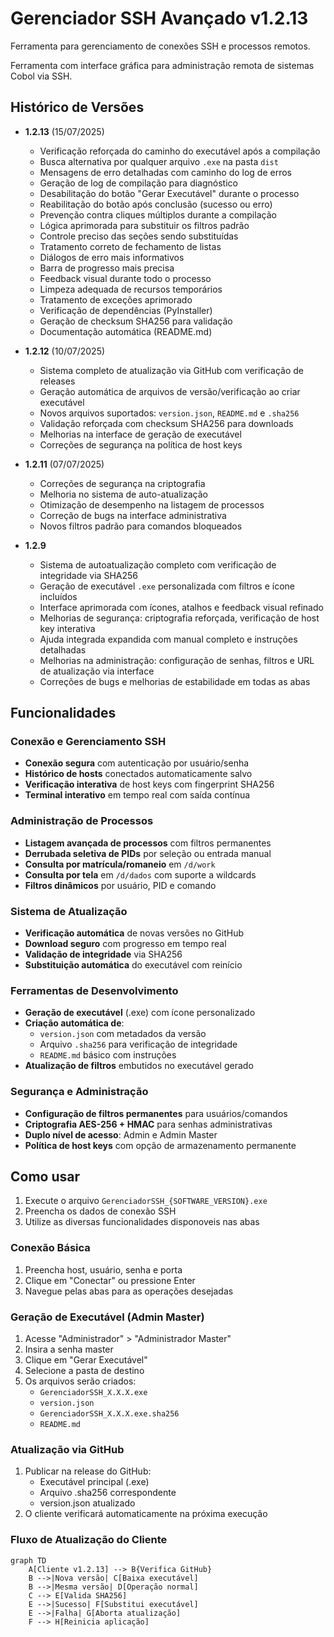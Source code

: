 # Gerenciador SSH Avançado v1.2.13

Ferramenta para gerenciamento de conexões SSH e processos remotos.

Ferramenta com interface gráfica para administração remota de sistemas Cobol via SSH.

## Histórico de Versões

- **1.2.13** (15/07/2025)  
  - Verificação reforçada do caminho do executável após a compilação  
  - Busca alternativa por qualquer arquivo `.exe` na pasta `dist`  
  - Mensagens de erro detalhadas com caminho do log de erros  
  - Geração de log de compilação para diagnóstico  
  - Desabilitação do botão "Gerar Executável" durante o processo  
  - Reabilitação do botão após conclusão (sucesso ou erro)  
  - Prevenção contra cliques múltiplos durante a compilação  
  - Lógica aprimorada para substituir os filtros padrão  
  - Controle preciso das seções sendo substituídas  
  - Tratamento correto de fechamento de listas  
  - Diálogos de erro mais informativos  
  - Barra de progresso mais precisa  
  - Feedback visual durante todo o processo  
  - Limpeza adequada de recursos temporários  
  - Tratamento de exceções aprimorado  
  - Verificação de dependências (PyInstaller)  
  - Geração de checksum SHA256 para validação  
  - Documentação automática (README.md)

- **1.2.12** (10/07/2025)  
  - Sistema completo de atualização via GitHub com verificação de releases  
  - Geração automática de arquivos de versão/verificação ao criar executável  
  - Novos arquivos suportados: `version.json`, `README.md` e `.sha256`  
  - Validação reforçada com checksum SHA256 para downloads  
  - Melhorias na interface de geração de executável  
  - Correções de segurança na política de host keys

- **1.2.11** (07/07/2025)  
  - Correções de segurança na criptografia  
  - Melhoria no sistema de auto-atualização  
  - Otimização de desempenho na listagem de processos  
  - Correção de bugs na interface administrativa  
  - Novos filtros padrão para comandos bloqueados

- **1.2.9**  
  - Sistema de autoatualização completo com verificação de integridade via SHA256  
  - Geração de executável `.exe` personalizada com filtros e ícone incluídos  
  - Interface aprimorada com ícones, atalhos e feedback visual refinado  
  - Melhorias de segurança: criptografia reforçada, verificação de host key interativa  
  - Ajuda integrada expandida com manual completo e instruções detalhadas  
  - Melhorias na administração: configuração de senhas, filtros e URL de atualização via interface  
  - Correções de bugs e melhorias de estabilidade em todas as abas

## Funcionalidades

### Conexão e Gerenciamento SSH
- **Conexão segura** com autenticação por usuário/senha
- **Histórico de hosts** conectados automaticamente salvo
- **Verificação interativa** de host keys com fingerprint SHA256
- **Terminal interativo** em tempo real com saída contínua

### Administração de Processos
- **Listagem avançada de processos** com filtros permanentes
- **Derrubada seletiva de PIDs** por seleção ou entrada manual
- **Consulta por matrícula/romaneio** em `/d/work`
- **Consulta por tela** em `/d/dados` com suporte a wildcards
- **Filtros dinâmicos** por usuário, PID e comando

### Sistema de Atualização
- **Verificação automática** de novas versões no GitHub
- **Download seguro** com progresso em tempo real
- **Validação de integridade** via SHA256
- **Substituição automática** do executável com reinício

### Ferramentas de Desenvolvimento
- **Geração de executável** (.exe) com ícone personalizado
- **Criação automática de**:
  - `version.json` com metadados da versão
  - Arquivo `.sha256` para verificação de integridade
  - `README.md` básico com instruções
- **Atualização de filtros** embutidos no executável gerado

### Segurança e Administração
- **Configuração de filtros permanentes** para usuários/comandos
- **Criptografia AES-256 + HMAC** para senhas administrativas
- **Duplo nível de acesso**: Admin e Admin Master
- **Política de host keys** com opção de armazenamento permanente

## Como usar
1. Execute o arquivo `GerenciadorSSH_{SOFTWARE_VERSION}.exe`
2. Preencha os dados de conexão SSH
3. Utilize as diversas funcionalidades disponoveis nas abas

### Conexão Básica
1. Preencha host, usuário, senha e porta
2. Clique em "Conectar" ou pressione Enter
3. Navegue pelas abas para as operações desejadas

### Geração de Executável (Admin Master)
1. Acesse "Administrador" > "Administrador Master"
2. Insira a senha master
3. Clique em "Gerar Executável"
4. Selecione a pasta de destino
5. Os arquivos serão criados:
   - `GerenciadorSSH_X.X.X.exe`
   - `version.json`
   - `GerenciadorSSH_X.X.X.exe.sha256`
   - `README.md`

### Atualização via GitHub
1. Publicar na release do GitHub:
   - Executável principal (.exe)
   - Arquivo .sha256 correspondente
   - version.json atualizado
2. O cliente verificará automaticamente na próxima execução

### Fluxo de Atualização do Cliente
```mermaid
graph TD
    A[Cliente v1.2.13] --> B{Verifica GitHub}
    B -->|Nova versão| C[Baixa executável]
    B -->|Mesma versão| D[Operação normal]
    C --> E[Valida SHA256]
    E -->|Sucesso| F[Substitui executável]
    E -->|Falha| G[Aborta atualização]
    F --> H[Reinicia aplicação]